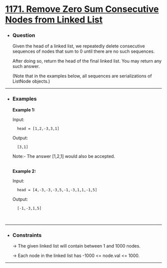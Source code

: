 <a href="https://leetcode.com/problems/remove-zero-sum-consecutive-nodes-from-linked-list/"><h1> 1171. Remove Zero Sum Consecutive Nodes from Linked List </h1></a>

- <h3>Question</h3>
    Given the head of a linked list, we repeatedly delete consecutive sequences of nodes that sum to 0 until there are no such sequences.

    After doing so, return the head of the final linked list.  You may return any such answer.

    (Note that in the examples below, all sequences are serializations of ListNode objects.)
<hr>

- <h3>Examples</h3>
    <div>
    <b>Example 1:</b>

    <!-- ![example-1](images/) -->

    Input: 
    
        head = [1,2,-3,3,1]
        
    Output: 
        
        [3,1]
    Note:- The answer [1,2,1] would also be accepted.
    </div>
    <br>
    <div>
    <b>Example 2:</b>

    Input: 
    
        head = [4,-3,-3,-3,5,-1,-3,1,1,-1,5]

    Output: 
        
        [-1,-3,1,5]
    </div>
    <br>
<hr>

- <h3>Constraints</h3>
    → The given linked list will contain between 1 and 1000 nodes.
    
    → Each node in the linked list has -1000 <= node.val <= 1000.
<hr>

